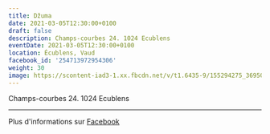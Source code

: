 ```yaml
---
title: Džuma
date: 2021-03-05T12:30:00+0100
draft: false
description: Champs-courbes 24. 1024 Ecublens
eventDate: 2021-03-05T12:30:00+0100
location: Écublens, Vaud
facebook_id: '254713972954306'
weight: 30
image: https://scontent-iad3-1.xx.fbcdn.net/v/t1.6435-9/155294275_3695079563921169_4909597834044538694_n.jpg?_nc_cat=101&ccb=1-7&_nc_sid=9e60e4&_nc_ohc=j3CX4ZJ-slsQ7kNvwEHljUW&_nc_oc=AdmVE7ny8LTsQ3YkDhvv-QBGGywG-dQ7-F-aVn8c4FJ8BW6Z-7vP2IJWC2MVS0NYKwM&_nc_zt=23&_nc_ht=scontent-iad3-1.xx&edm=ABTKTjYEAAAA&_nc_gid=AzEXEtf7Q2GtrkLiJLgQPw&oh=00_AfJscFAk1P3ILRQlrbBMe2plRvEAXcIXYud1nUHReFUf0Q&oe=6865DA5B
---
```


Champs-courbes 24. 1024 Ecublens

---

Plus d'informations sur [Facebook](https://facebook.com/events/254713972954306)
